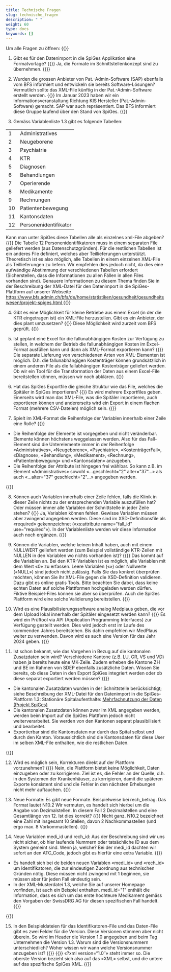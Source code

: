 ```yaml
---
title: Technische Fragen 
slug: technische_fragen
description: " "
weight: 60
type: docs
keywords: []
---
```


Um alle Fragen zu öffnen: {{<collapsibleGroupCommand groupId="technische_fragen">}}

1. Gibt es für den Datenimport in die SpiGes Applikation eine Formatvorlage?
{{<collapsibleBlock groupId="technische_fragen">}}
Ja, die Formate im Schnittstellenkonzept sind zu übernehmen.
{{</collapsibleBlock>}}

2. Wurden die grossen Anbieter von Pat.-Admin-Software (SAP) ebenfalls vom BFS informiert und entwickeln sie bereits Software-Lösungen? Vermutlich sollte das XML-File künftig in der Pat.-Admin-Software erstellt werden.
{{<collapsibleBlock groupId="technische_fragen">}}
Im Januar 2023 haben wir ein Informationsveranstaltung Richtung KIS Hersteller (Pat.-Admin-Software) gemacht. SAP war auch repräsentiert. Das BFS informiert diese Gruppe laufend über den Stand von SpiGes.
{{</collapsibleBlock>}}

3. Gemäss Variablenliste 1.3 gibt es folgende Tabellen:
<table>
  <tr>
    <td> 1 </td>
    <td> Administratives </td>
  </tr>
  <tr>
    <td> 2 </td>
    <td> Neugeborene </td>
  </tr>
  <tr>
    <td> 3 </td>
    <td> Psychiatrie </td>
  </tr>
  <tr>
    <td> 4 </td>
    <td> KTR </td>
  </tr>
  <tr>
    <td> 5 </td>
    <td> Diagnosen </td>
  </tr>
  <tr>
    <td> 6 </td>
    <td> Behandlungen </td>
  </tr>
  <tr>
    <td> 7 </td>
    <td> Operierende </td>
  </tr>
  <tr>
    <td> 8 </td>
    <td> Medikamente </td>
  </tr>
  <tr>
    <td> 9 </td>
    <td> Rechnungen </td>
  </tr>
  <tr>
    <td> 10 </td>
    <td> Patientenbewegung </td>
  </tr>
  <tr>
    <td> 11 </td>
    <td> Kantonsdaten </td>
  </tr>
  <tr>
    <td> 12 </td>
    <td> Personenidentifikator </td>
  </tr>
</table>
Kann man unter SpiGes diese Tabellen alle als einzelnes xml-File abgeben?
{{<collapsibleBlock groupId="technische_fragen">}}
Die Tabelle 12 Personenidentifikatoren muss in einem separaten File geliefert werden (aus Datenschutzgründen). Für die restlichen Tabellen ist ein anderes File definiert, welches aber Teillieferungen unterstützt. Theoretisch ist es also möglich, alle Tabellen in einem einzelnen XML-File als Teillieferungen zu liefern. Wir empfehlen dies jedoch nicht, da dies eine aufwändige Abstimmung der verschiedenen Tabellen erfordert (Sicherstellen, dass die Informationen zu allen Fällen in allen Files vorhanden sind).  Genauere Informationen zu diesem Thema finden Sie in der Beschreibung der XML-Datei für den Datenimport in die SpiGes-Plattform auf unserer Webseite <a href="https://www.bfs.admin.ch/bfs/de/home/statistiken/gesundheit/gesundheitswesen/projekt-spiges.html"> https://www.bfs.admin.ch/bfs/de/home/statistiken/gesundheit/gesundheitswesen/projekt-spiges.html </a>
{{</collapsibleBlock>}}

4. Gibt es eine Möglichkeit für kleine Betriebe aus einem Excel (in der die KTR eingetragen ist) ein XML-File herzustellen. Gibt es ein Anbieter, der dies plant umzusetzen?
{{<collapsibleBlock groupId="technische_fragen">}}
Diese Möglichkeit wird zurzeit vom BFS geprüft.
{{</collapsibleBlock>}}

5. Ist geplant eine Excel für die fallunabhängigen Kosten zur Verfügung zu stellen, in welchem der Betrieb die fallunabhängigen Kosten im Excel-Format ausfüllen kann und dann als XML-Format exportieren kann? 
{{<collapsibleBlock groupId="technische_fragen">}}
Die separate Lieferung von verschiedenen Arten von XML-Elementen ist möglich. D.h. die fallunabhängigen Kostenträger können grundsätzlich in einem anderen File als die fallabhängigen Kostenträger geliefert werden. Ob wir ein Tool für die Transformation der Daten aus einem Excel-File bereitstellen können, müssen wir noch abklären.
{{</collapsibleBlock>}}

6. Hat das SpiGes Exportfile die gleiche Struktur wie das File, welches die Spitäler in SpiGes importieren?
{{<collapsibleBlock groupId="technische_fragen">}}
Es wird mehrere Exportfiles geben. Einerseits wird man das XML-File, was die Spitäler importieren, auch exportieren können und andererseits wird ein Export in einem flachen Format (mehrere CSV-Dateien) möglich sein.
{{</collapsibleBlock>}}

7. Spielt im XML-Format die Reihenfolge der Variablen innerhalb einer Zeile eine Rolle?
{{<collapsibleBlock groupId="technische_fragen">}}
<ul>
<li> Die Reihenfolge der Elemente ist vorgegeben und nicht veränderbar. Elemente können höchstens weggelassen werden. Also für das Fall-Element sind die Unterelemente immer in der Reihenfolge «Administratives», «Neugeborene», «Psychiatrie», «KostenträgerFall», «Diagnose», «Behandlung», «Medikament», «Rechnung», «Patientenbewegung» und «Kantonsdaten» anzugeben. </li>
<li> Die Reihenfolge der Attribute ist hingegen frei wählbar. So kann z.B. im Element «Administratives» sowohl «…geschlecht="2" alter="37"…» als auch «…alter="37" geschlecht="2"…» angegeben werden. </li>
</ul>
{{</collapsibleBlock>}}

8. Können auch Variablen innerhalb einer Zeile fehlen, falls die Klinik in dieser Zeile nichts zu der entsprechenden Variable auszufüllen hat? Oder müssen immer alle Variablen der Schnittstelle in jeder Zeile stehen?
{{<collapsibleBlock groupId="technische_fragen">}}
Ja, Variablen können fehlen. Gewisse Variablen müssen aber zwingend angegeben werden. Diese sind im XSD-Definitionsfile als «required» gekennzeichnet («xs:attribute name="fall_id" use="required"»). In der Variablenliste werden wir diese Information auch noch ergänzen.
{{</collapsibleBlock>}}

9. Können die Variablen, welche keinen Inhalt haben, auch mit einem NULLWERT geliefert werden (zum Beispiel vollständige KTR-Zeilen mit NULLEN in den Variablen wo nichts vorhanden ist)? 
{{<collapsibleBlock groupId="technische_fragen">}}
Das kommt auf die Variablen an. Bei den KTR-Variablen ist es möglich, alle Variablen mit dem Wert «0» zu erfassen. Leere Variablen («») oder Nullwerte («NULL») sind jedoch nicht zulässig. Falls Sie das konkret überprüfen möchten, können Sie ihr XML-File gegen die XSD-Definition validieren. Dazu gibt es online gratis Tools. Bitte beachten Sie dabei, dass keine echten Daten auf solche Plattformen hochgeladen werden dürfen. Fiktive Beispiel-Files können sie aber so überprüfen. Auch die SpiGes Plattform wird eine solche Validierung bereitstellen. 
{{</collapsibleBlock>}}

10. Wird es eine Plausibilisierungssoftware analog Medplaus geben, die vor dem Upload lokal innerhalb der Spitäler eingesetzt werden kann?
{{<collapsibleBlock groupId="technische_fragen">}}
Es wird ein Prüftool via API (Application Programming Interfaces) zur Verfügung gestellt werden. Dies wird jedoch erst im Laufe des kommenden Jahres bereitstehen. Bis dahin empfehlen wir MedPlaus weiter zu verwenden. Davon wird es auch eine Version für das Jahr 2024 geben.
{{</collapsibleBlock>}}

11. Ist schon bekannt, wie das Vorgehen in Bezug auf die kantonalen Zusatzdaten sein wird? Verschiedene Kantone (z.B. LU, GR, VS und VD) haben ja bereits heute eine MK-Zeile. Zudem erheben die Kantone ZH und BE im Rahmen von SDEP ebenfalls zusätzliche Daten. Wissen Sie bereits, ob diese Daten in den Export SpiGes integriert werden oder ob diese separat exportiert werden müssen?
{{<collapsibleBlock groupId="technische_fragen">}}
<ul>
<li> Die kantonalen Zusatzdaten wurden in der Schnittstelle berücksichtigt; siehe Beschreibung der XML-Datei für den Datenimport in die SpiGes-Plattform 1.3:
Stationäre Spitalaufenthalte: <a href="https://www.bfs.admin.ch/bfs/de/home/statistiken/gesundheit/gesundheitswesen/projekt-spiges.html"> Mehrfachnutzung der Daten (Projekt SpiGes) </a> </li>
<li> Die kantonalen Zusatzdaten können zwar im XML angegeben werden, werden beim Import auf die SpiGes Plattform jedoch nicht weiterverarbeitet. Sie werden von den Kantonen separat plausibilisiert und bearbeitet. </li>
<li> Exportierbar sind die Kantonsdaten nur durch das Spital selbst und durch den Kanton. Voraussichtlich sind die Kantonsdaten für diese User im selben XML-File enthalten, wie die restlichen Daten. </li>
</ul> 
{{</collapsibleBlock>}}

12. Wird es möglich sein, Korrekturen direkt auf der Plattform vorzunehmen?
{{<collapsibleBlock groupId="technische_fragen">}}
Nein, die Plattform bietet keine Möglichkeit, Daten einzugeben oder zu korrigieren. Ziel ist es, die Fehler an der Quelle, d.h. in den Systemen der Krankenhäuser, zu korrigieren, damit die späteren Exporte konsistent sind und die Fehler in den nächsten Erhebungen nicht mehr auftauchen.
{{</collapsibleBlock>}}

13. Neue Formate: Es gibt neue Formate. Beispielweise bei rech_betrag. Das Format lautet N10.2 Wir vermuten, es handelt sich hierbei um die Angabe von Dezimalstellen. In diesem Fall 2 Dezimalstellen und eine Gesamtlänge von 12. Ist dies korrekt?
{{<collapsibleBlock groupId="technische_fragen">}}
Nicht ganz. N10.2 bezeichnet eine Zahl mit insgesamt 10 Stellen, davon 2 Nachkommastellen (und ergo max. 8 Vorkommastellen).
{{</collapsibleBlock>}}

14. Neue Variablen medi_id und rech_id: Aus der Beschreibung sind wir uns nicht sicher, ob hier laufende Nummern oder tatsächliche ID aus dem System gemeint sind. Wenn ja, welche? Bei der medi_id dachten wir sofort an den ATC_Code, jedoch gibt es hierfür eine extra Variable.
{{<collapsibleBlock groupId="technische_fragen">}}
<ul>
<li> Es handelt sich bei de beiden neuen Variablen «medi_id» und «rech_id» um Identifikatoren, die zur eindeutigen Zuordnung aus technischen Gründen nötig. Diese müssen nicht zwingend mit 1 beginnen, sie müssen aber für jeden Fall eindeutig sein. </li>
<li> In der XML-Musterdatei 1.3, welche Sie auf unserer Homepage vorfinden, ist auch ein Beispiel enthalten. medi_id="1" enthält die Information, dass es sich um das erste hochteure Medikament gemäss den Vorgaben der SwissDRG AG für diesen spezifischen Fall handelt. 
{{<insertImage image="Image5.png" class="edge size">}}
</li>
</ul>
{{</collapsibleBlock>}}

15. In den Beispieldateien für das Identifikatoren-File und das Daten-File gibt es zwei Felder für die Version. Diese Versionen stimmen aber nicht überein. So wird im Header die Version 1.0 angegeben und beim Tag Unternehmen die Version 1.3. Warum sind die Versionsnummern unterschiedlich? Woher wissen wir wann welche Versionsnummer anzugeben ist?
{{<collapsibleBlock groupId="technische_fragen">}}
{{<insertImage image="Image6.jpg" class="edge size">}}
«?xml version=“1.0″» steht immer so. Die oberste Version bezieht sich also auf das «XML» selbst, und die untere auf das spezifische SpiGes XML.
{{</collapsibleBlock>}}
